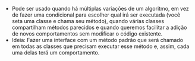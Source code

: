- Pode ser usado quando há múltiplas variações de um algoritmo, em vez de fazer uma condicional para escolher qual irá ser executada (você seta uma classe e chama seu método), quando várias classes compartilham métodos parecidos e quando queremos facilitar a adição de novos comportamentos sem modificar o código existente.  
- Ideia: Fazer uma interface com um método padrão que será chamado em todas as classes que precisam executar esse método e, assim, cada uma delas terá um comportamento.